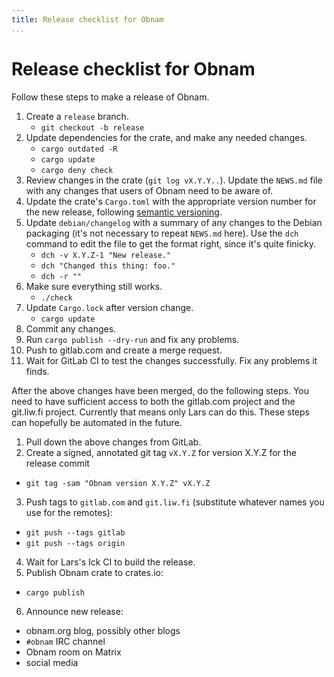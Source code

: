 ```yaml
---
title: Release checklist for Obnam
...
```


# Release checklist for Obnam

Follow these steps to make a release of Obnam.

1. Create a `release` branch.
   - `git checkout -b release`
2. Update dependencies for the crate, and make any needed changes.
   - `cargo outdated -R`
   - `cargo update`
   - `cargo deny check`
3. Review changes in the crate (`git log vX.Y.Y..`). Update the `NEWS.md`
   file with any changes that users of Obnam need to be aware of.
4. Update the crate's `Cargo.toml` with the appropriate version number
   for the new release, following [semantic versioning][].
5. Update `debian/changelog` with a summary of any changes to the
   Debian packaging (it's not necessary to repeat `NEWS.md` here). Use
   the `dch` command to edit the file to get the format right, since
   it's quite finicky.
   - `dch -v X.Y.Z-1 "New release."`
   - `dch "Changed this thing: foo."`
   - `dch -r ""`
6. Make sure everything still works.
   - `./check`
7. Update `Cargo.lock` after version change.
   - `cargo update`
8. Commit any changes.
9. Run `cargo publish --dry-run` and fix any problems.
10. Push to gitlab.com and create a merge request.
11. Wait for GitLab CI to test the changes successfully. Fix any
    problems it finds.

After the above changes have been merged, do the following steps. You
need to have sufficient access to both the gitlab.com project and the
git.liw.fi project. Currently that means only Lars can do this. These
steps can hopefully be automated in the future.

1. Pull down the above changes from GitLab.
2. Create a signed, annotated git tag `vX.Y.Z` for version X.Y.Z for
  the release commit
  - `git tag -sam "Obnam version X.Y.Z" vX.Y.Z`
3. Push tags to `gitlab.com` and `git.liw.fi` (substitute whatever
   names you use for the remotes):
  - `git push --tags gitlab`
  - `git push --tags origin`
4. Wait for Lars's Ick CI to build the release.
5. Publish Obnam crate to crates.io:
  - `cargo publish`
6. Announce new release:
  - obnam.org blog, possibly other blogs
  - `#obnam` IRC channel
  - Obnam room on Matrix
  - social media

[semantic versioning]: https://semver.org/
